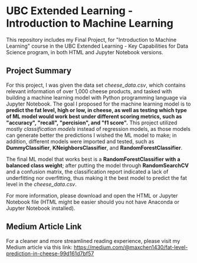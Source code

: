 # UBC Extended Learning - Introduction to Machine Learning
This repository includes my Final Project, for "Introduction to Machine Learning" course in the UBC Extended Learning - Key Capabilities for Data Science program, in both HTML and Jupyter Notebook versions. 

## Project Summary
For this project, I was given the data set *cheese_data.csv*, which contains relevant information of over 1,000 cheese products, and tasked with building a machine learning model with Python programming language via Jupyter Notebook. The goal I proposed for the machine learning model is to **predict the fat level, high or low, in cheese, as well as testing which type of ML model would work best under different scoring metrics, such as "accuracy", "recall", "percision", and "f1 score".** This project utilized mostly *classification models* instead of regression models, as those models can generate better the predictions I wished the ML model to make; in addition, different models were imported and tested, such as **DummyClassifier**, **KNeighborsClassifier**, and **RandomForestClassifier**. 

The final ML model that works best is a **RandomForestClassifier with a balanced class weight**; after putting the model through **RandomSearchCV** and a confusion matrix, the classification report indicated a lack of underfitting nor overfitting, thus making it the best model to predict the fat level in the *cheese_data.csv*.

For more information, please download and open the HTML or Jupyter Notebook file (HTML might be easier should you not have Anaconda or Jupyter Notebook installed).

## Medium Article Link
For a cleaner and more streamlined reading experience, please visit my Medium article via this link: 
https://medium.com/@maxchen1430/fat-level-prediction-in-cheese-99d161d7bf57 
